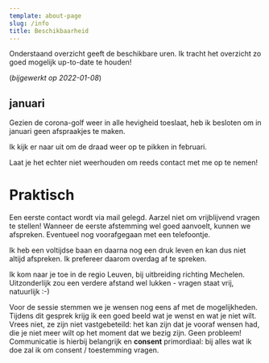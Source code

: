 ```yaml
---
template: about-page
slug: /info
title: Beschikbaarheid
---
```


Onderstaand overzicht geeft de beschikbare uren. Ik tracht het overzicht zo goed mogelijk up-to-date te houden!

(*bijgewerkt op 2022-01-08*)

## januari

Gezien de corona-golf weer in alle hevigheid toeslaat, heb ik besloten om in januari geen afspraakjes te maken.

Ik kijk er naar uit om de draad weer op te pikken in februari.

Laat je het echter niet weerhouden om reeds contact met me op te nemen!


# Praktisch

Een eerste contact wordt via mail gelegd. Aarzel niet om vrijblijvend vragen te stellen! Wanneer de eerste afstemming wel goed aanvoelt, kunnen we afspreken. Eventueel nog voorafgegaan met een telefoontje.

Ik heb een voltijdse baan en daarna nog een druk leven en kan dus niet altijd afspreken. Ik prefereer daarom overdag af te spreken.

Ik kom naar je toe in de regio Leuven, bij uitbreiding richting Mechelen. Uitzonderlijk zou een verdere afstand wel lukken - vragen staat vrij, natuurlijk :-)

Voor de sessie stemmen we je wensen nog eens af met de mogelijkheden. Tijdens dit gesprek krijg ik een goed beeld wat je wenst en wat je niet wilt. Vrees niet, ze zijn niet vastgebeteild: het kan zijn dat je vooraf wensen had, die je niet meer wilt op het moment dat we bezig zijn. Geen probleem! Communicatie is hierbij belangrijk en **consent** primordiaal: bij alles wat ik doe zal ik om consent / toestemming vragen.
